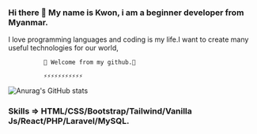 

### Hi there 👋  My name is Kwon, i am a beginner developer from Myanmar.

  I love programming languages and coding is my life.I want to create many useful technologies for our world,

            
              🌱 Welcome from my github.🌱
              
              ⚡⚡⚡⚡⚡⚡⚡⚡⚡⚡⚡
             


![Anurag's GitHub stats](https://github-readme-stats.vercel.app/api?username=K-w-o-n&theme=light&show_icons=true)

### Skills => HTML/CSS/Bootstrap/Tailwind/Vanilla Js/React/PHP/Laravel/MySQL.
